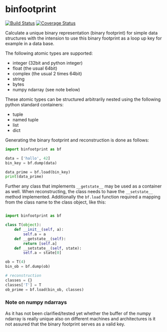 # binfootprint

[![Build Status](https://travis-ci.org/cimatosa/binfootprint.svg?branch=master)](https://travis-ci.org/cimatosa/binfootprint)
[![Coverage Status](https://coveralls.io/repos/github/cimatosa/binfootprint/badge.svg?branch=master)](https://coveralls.io/github/cimatosa/binfootprint?branch=master)

Calculate a unique binary representation (binary footprint) for simple data structures 
with the intension to use this binary footprint as a loop up key for example in a data base.

The following atomic types are supported:
  * integer (32bit and python integer)
  * float (the usual 64bit)
  * complex (the usual 2 times 64bit)
  * string
  * bytes
  * numpy ndarray (see note below)

These atomic types can be structured arbitrarily nested using the following python standard containers:
  * tuple
  * named tuple
  * list
  * dict

Generating the binary footprint and reconstruction is done as follows:

```python
import binfootprint as bf

data = ['hallo', 42]
bin_key = bf.dump(data)

data_prime = bf.load(bin_key)
print(data_prime)
```

Further any class that implements `__getstate__` may be used as a container as well. When reconstructing, the class needs to have the `__setstate__` method implemented.
Additionally the `bf.load` function required a mapping from the class name to the class object, like this:
```python

import binfootprint as bf

class T(object):
    def __init__(self, a):
        self.a = a
    def __getstate__(self):
        return [self.a]
    def __setstate__(self, state):
        self.a = state[0]

ob = T(4)
bin_ob = bf.dump(ob)

# reconstruction
classes = {}
classes['T'] = T
ob_prime = bf.load(bin_ob, classes)

```

### Note on numpy ndarrays

As it has not been clarified/tested yet whether the buffer of the numpy ndarray is really unique also on different machines and architectures
is it not assured that the binary footprint serves as a valid key.
